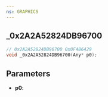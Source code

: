 ```yaml
---
ns: GRAPHICS
---
```

## _0x2A2A52824DB96700

```c
// 0x2A2A52824DB96700 0x0F486429
void _0x2A2A52824DB96700(Any* p0);
```


## Parameters
* **p0**: 

